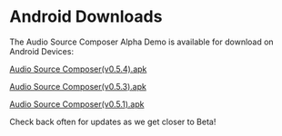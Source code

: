 # Android Downloads

The Audio Source Composer Alpha Demo is available for download on Android Devices:

[Audio Source Composer(v0.5.4).apk](https://files.audiosource.io/releases/android/Audio%20Source%20Composer(v0.5.4).apk)

[Audio Source Composer(v0.5.3).apk](https://files.audiosource.io/releases/android/Audio%20Source%20Composer(v0.5.3).apk)

[Audio Source Composer(v0.5.1).apk](https://files.audiosource.io/releases/android/Audio%20Source%20Composer(v0.5.1).apk)

Check back often for updates as we get closer to Beta!
